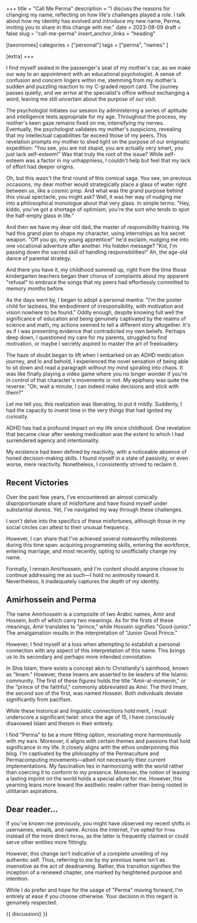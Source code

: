+++
title = "Call Me Perma"
description = "I discuss the reasons for changing my name, reflecting on how life's challenges played a role. I talk about how my identity has evolved and introduce my new name, Perma, inviting you to share in this change with me."
date = 2023-08-09
draft = false
slug = "call-me-perma"
insert_anchor_links = "heading"

[taxonomies]
categories = ["personal"]
tags  = ["perma", "names" ]

[extra]
+++

I find myself seated in the passenger's seat of my mother's car, as we make our way to an appointment with an educational psychologist. A sense of confusion and concern lingers within me, stemming from my mother's sudden and puzzling reaction to my C-graded report card. The journey passes quietly, and we arrive at the specialist's office without exchanging a word, leaving me still uncertain about the purpose of our visit.

The psychologist initiates our session by administering a series of aptitude and intelligence tests appropriate for my age. Throughout the process, my mother's keen gaze remains fixed on me, intensifying my nerves. Eventually, the psychologist validates my mother's suspicions, revealing that my intellectual capabilities far exceed those of my peers. This revelation prompts my mother to shed light on the purpose of our enigmatic expedition: “You see, you are not stupid, you are actually very smart, you just lack self-esteem!” Was that truly the root of the issue? While self-esteem was a factor in my unhappniess, I couldn't help but feel that my lack of effort had deeper origins.

Oh, but this wasn't the first round of this comical saga. You see, on previous occasions, my dear mother would strategically place a glass of water right between us, like a cosmic prop. And what was the grand purpose behind this visual spectacle, you might ask? Well, it was her way of nudging me into a philosophical monologue about that very glass. In simple terms: "Hey, kiddo, you've got a shortage of optimism; you're the sort who tends to spot the half-empty glass in life."

And then we have my dear old dad, the master of responsibility training. He had this grand plan to shape my character, using internships as his secret weapon. "Off you go, my young apprentice!" he'd exclaim, nudging me into one vocational adventure after another. His hidden message? "Kid, I'm passing down the sacred skill of handling responsibilities!" Ah, the age-old dance of parental strategy.

And there you have it, my childhood summed up, right from the time those kindergarten teachers began their chorus of complaints about my apparent "refusal" to embrace the songs that my peers had effortlessly committed to memory months before.

As the days went by, I began to adopt a personal mantra: "I'm the poster child for laziness, the embodiment of irresponsibility, with motivation and vision nowhere to be found." Oddly enough, despite knowing full well the significance of education and being genuinely captivated by the realms of science and math, my actions seemed to tell a different story altogether. It's as if I was presenting evidence that contradicted my own beliefs. Perhaps deep down, I questioned my care for my parents, struggled to find motivation, or maybe I secretly aspired to master the art of freeloadery.

The haze of doubt began to lift when I embarked on an ADHD medication journey, and lo and behold, I experienced the novel sensation of being able to sit down and read a paragraph without my mind spiraling into chaos. It was like finally playing a video game where you no longer wonder if you're in control of that character's movements or not. My epiphany was quite the reverse: "Oh, wait a minute, I can indeed make decisions and stick with them?"

Let me tell you, this realization was liberating, to put it mildly. Suddenly, I had the capacity to invest time in the very things that had ignited my curiosity.

ADHD has had a profound impact on my life since childhood. One revelation that became clear after seeking medication was the extent to which I had surrendered agency and intentionality.

My existence had been defined by reactivity, with a noticeable absence of honed decision-making skills. I found myself in a state of passivity, or even worse, mere reactivity.
Nonetheless, I consistently strived to reclaim it.

## Recent Victories

Over the past few years, I've encountered an almost comically disproportionate share of misfortune and have found myself under substantial duress. Yet, I've navigated my way through these challenges.

I won't delve into the specifics of these misfortunes, although those in my social circles can attest to their unusual frequency.

However, I can share that I've achieved several noteworthy milestones during this time span: acquiring programming skills, entering the workforce, entering marriage, and most recently, opting to unofficially change my name.

Formally, I remain Amirhossein, and I'm content should anyone choose to continue addressing me as such—I hold no animosity toward it. Nevertheless, it inadequately captures the depth of my identity.

## Amirhossein and Perma

The name Amirhossein is a composite of two Arabic names, Amir and Hossein, both of which carry two meanings. As for the firsts  of these meanings, Amir translates to "prince," while Hossein signifies "Good-junior." The amalgamation results in the interpretation of "Junior Good Prince."

However, I find myself at a loss when attempting to establish a personal connection with any aspect of this interpretation of this name. This brings us to its secondary and perhaps more intended connotation.

In Shia Islam, there exists a concept akin to Christianity's sainthood, known as "Imam." However, these Imams are asserted to be leaders of the Islamic community. The first of these figures holds the title "Amir-al-momenin," or the "prince of the faithful," commonly abbreviated as Amir. The third Imam, the second son of the first, was named Hossein. Both individuals deviate significantly from pacifism.

While these historical and linguistic connections hold merit, I must underscore a significant twist: since the age of 15, I have consciously disavowed Islam and theism in their entirety.

I find "Perma" to be a more fitting option, resonating more harmoniously with my ears. Moreover, it aligns with certain themes and passions that hold significance in my life.
It closely aligns with the ethos underpinning this blog. I'm captivated by the philosophy of the Permaculture and Permacomputing movements—albeit not necessarily their current implementations. My fascination lies in harmonizing with the world rather than coercing it to conform to my presence.
Moreover, the notion of leaving a lasting imprint on the world holds a special allure for me. However, this yearning leans more toward the aesthetic realm rather than being rooted in utilitarian aspirations.

## Dear reader...

If you've known me previously, you might have observed my recent shifts in usernames, emails, and name. Across the internet, I've opted for `Prma` instead of the more direct `Perma`, as the latter is frequently claimed or could serve other entities more fittingly.

However, this change isn't indicative of a complete unveiling of my authentic self. Thus, referring to me by my previous name isn't as insensitive as the act of deadnaming. Rather, this transition signifies the inception of a renewed chapter, one marked by heightened purpose and intention.

While I do prefer and hope for the usage of "Perma" moving forward, I'm entirely at ease if you choose otherwise. Your decision in this regard is genuinely respected.

{{ discussion() }}

